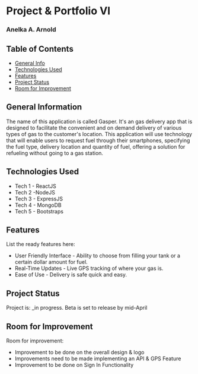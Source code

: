 # Project & Portfolio VI
### Anelka A. Arnold

## Table of Contents
* [General Info](#general-information)
* [Technologies Used](#technologies-used)
* [Features](#features)
* [Project Status](#project-status)
* [Room for Improvement](#room-for-improvement)



## General Information
The name of this application is called Gasper. It's an gas delivery app that is designed to facilitate the convenient and on demand delivery of various types of gas to the customer's location. This application will use technology that will enable users to request fuel through their smartphones, specifying the fuel type, delivery location and quantity of fuel, offering a solution for refueling without going to a gas station.



## Technologies Used

- Tech 1 - ReactJS
- Tech 2 -NodeJS
- Tech 3 - ExpressJS
- Tech 4 - MongoDB
- Tech 5 - Bootstraps


## Features
List the ready features here:
- User Friendly Interface - Ability to choose from filling your tank or a certain dollar amount for fuel.
- Real-Time Updates - Live GPS tracking of where your gas is.
- Ease of Use - Delivery is safe quick and easy.

## Project Status
Project is: _in progress. Beta is set to release by mid-April

## Room for Improvement
Room for improvement:
- Improvement to be done on the overall design & logo
- Improvements need to be made implementing an API & GPS Feature
- Improvement to be done on Sign In Functionality
